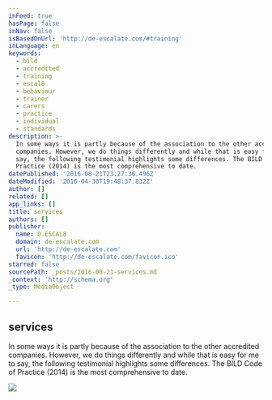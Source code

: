 ```yaml
---
inFeed: true
hasPage: false
inNav: false
isBasedOnUrl: 'http://de-escalate.com/#training'
inLanguage: en
keywords:
  - bild
  - accredited
  - training
  - escal8
  - behaviour
  - trainer
  - carers
  - practice
  - individual
  - standards
description: >-
  In some ways it is partly because of the association to the other accredited
  companies. However, we do things differently and while that is easy for me to
  say, the following testimonial highlights some differences. The BILD Code of
  Practice (2014) is the most comprehensive to date.
datePublished: '2016-08-21T23:27:36.496Z'
dateModified: '2016-04-30T19:48:37.832Z'
author: []
related: []
app_links: []
title: services
authors: []
publisher:
  name: D.ESCAL8
  domain: de-escalate.com
  url: 'http://de-escalate.com'
  favicon: 'http://de-escalate.com/favicon.ico'
starred: false
sourcePath: _posts/2016-08-21-services.md
_context: 'http://schema.org'
_type: MediaObject

---
```

<article style=""><h1>services</h1><p>In some ways it is partly because of the association to the other accredited companies. However, we do things differently and while that is easy for me to say, the following testimonial highlights some differences. The BILD Code of Practice (2014) is the most comprehensive to date.</p><img src="http://static1.squarespace.com/static/52bb7887e4b0a6ae4635d831/t/565bacfae4b0509ba9fdb50b/1448848635994/" /></article>